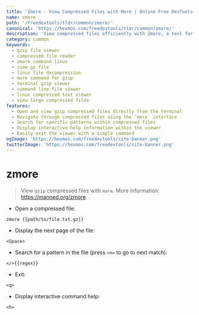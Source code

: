 ```yaml
---
title: 'Zmore - View Compressed Files with More | Online Free DevTools by Hexmos'
name: zmore
path: '/freedevtools/tldr/common/zmore/'
canonical: 'https://hexmos.com/freedevtools/tldr/common/zmore/'
description: 'View compressed files efficiently with Zmore, a tool for `gzip` files using `more` functionality.  Inspect archived data quickly. Free online tool, no registration required.'
category: common
keywords:
  - gzip file viewer
  - compressed file reader
  - zmore command linux
  - view gz file
  - linux file decompression
  - more command for gzip
  - terminal gzip viewer
  - command line file viewer
  - linux compressed text viewer
  - view large compressed files
features:
  - Open and view gzip compressed files directly from the terminal
  - Navigate through compressed files using the `more` interface
  - Search for specific patterns within compressed files
  - Display interactive help information within the viewer
  - Easily exit the viewer with a simple command
ogImage: 'https://hexmos.com/freedevtools/site-banner.png'
twitterImage: 'https://hexmos.com/freedevtools/site-banner.png'
---
```


# zmore

> View `gzip` compressed files with `more`.
> More information: <https://manned.org/zmore>.

- Open a compressed file:

`zmore {{path/to/file.txt.gz}}`

- Display the next page of the file:

`<Space>`

- Search for a pattern in the file (press `<n>` to go to next match):

`</>{{regex}}`

- Exit:

`<q>`

- Display interactive command help:

`<h>`
